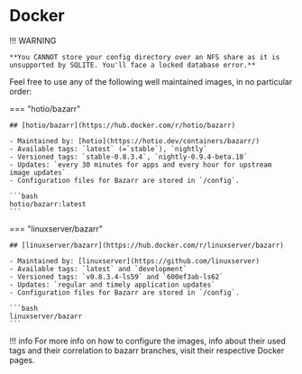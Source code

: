 # Docker


!!! WARNING

    **You CANNOT store your config directory over an NFS share as it is unsupported by SQLITE. You'll face a locked database error.**

Feel free to use any of the following well maintained images, in no particular order:

=== "hotio/bazarr"

    ## [hotio/bazarr](https://hub.docker.com/r/hotio/bazarr)

    - Maintained by: [hotio](https://hotio.dev/containers/bazarr/)
    - Available tags: `latest` (=`stable`), `nightly`
    - Versioned tags: `stable-0.8.3.4`, `nightly-0.9.4-beta.18`
    - Updates: `every 30 minutes for apps and every hour for upstream image updates`
    - Configuration files for Bazarr are stored in `/config`.

    ```bash
    hotio/bazarr:latest
    ```

=== "linuxserver/bazarr"

    ## [linuxserver/bazarr](https://hub.docker.com/r/linuxserver/bazarr)

    - Maintained by: [linuxserver](https://github.com/linuxserver)
    - Available tags: `latest` and `development`
    - Versioned tags: `v0.8.3.4-ls59` and `600ef3ab-ls62`
    - Updates: `regular and timely application updates`
    - Configuration files for Bazarr are stored in `/config`.
    
    ```bash
    linuxserver/bazarr
    ```

!!! info
    For more info on how to configure the images, info about their used tags and their correlation to bazarr branches, visit their respective Docker pages.


